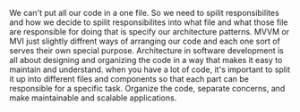 
We can't put all our code in a one file. So we need to spilit responsibilites and how we decide to spilit responsibilites into what file and what those file are responsible for doing that is specify our architecture patterns.
MVVM or MVI just slightly diffrent ways of arranging our code and each one sort of serves their own special purpose.
Architecture in software development is all about designing and organizing the code in a way that makes it easy to maintain and understand. when you have a lot of code, it's important to split it up into different files and components so that each part can be responsible for a specific task.
Organize the code, separate concerns, and make maintainable and scalable applications. 